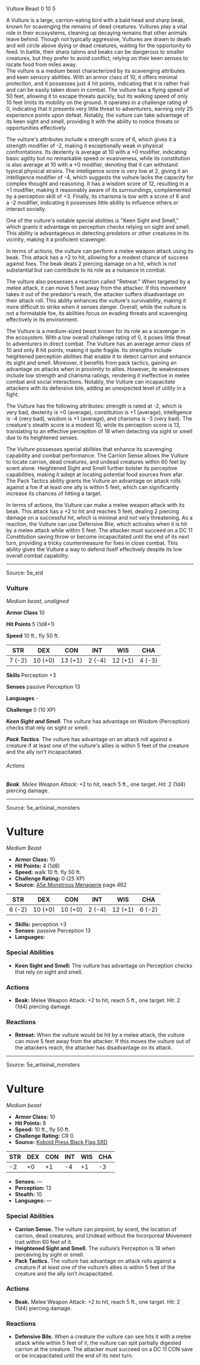 <MonsterName/>Vulture</MonsterName>
<CreatureType/>Beast</CreatureType>
<CR/>0</CR>
<AC/>10</AC>
<HP/>5</HP>
<summary>A Vulture is a large, carrion-eating bird with a bald head and sharp beak, known for scavenging the remains of dead creatures. Vultures play a vital role in their ecosystems, cleaning up decaying remains that other animals leave behind. Though not typically aggressive, Vultures are drawn to death and will circle above dying or dead creatures, waiting for the opportunity to feed. In battle, their sharp talons and beaks can be dangerous to smaller creatures, but they prefer to avoid conflict, relying on their keen senses to locate food from miles away.</summary>

<summary>The vulture is a medium beast characterized by its scavenging attributes and keen sensory abilities. With an armor class of 10, it offers minimal protection, and it possesses just 4 hit points, indicating that it is rather frail and can be easily taken down in combat. The vulture has a flying speed of 50 feet, allowing it to escape threats quickly, but its walking speed of only 10 feet limits its mobility on the ground. It operates in a challenge rating of 0, indicating that it presents very little threat to adventurers, earning only 25 experience points upon defeat. Notably, the vulture can take advantage of its keen sight and smell, providing it with the ability to notice threats or opportunities effectively.</summary>

<detail>

The vulture's attributes include a strength score of 6, which gives it a strength modifier of -2, making it exceptionally weak in physical confrontations. Its dexterity is average at 10 with a +0 modifier, indicating basic agility but no remarkable speed or evasiveness, while its constitution is also average at 10 with a +0 modifier, denoting that it can withstand typical physical strains. The intelligence score is very low at 2, giving it an intelligence modifier of -4, which suggests the vulture lacks the capacity for complex thought and reasoning. It has a wisdom score of 12, resulting in a +1 modifier, making it reasonably aware of its surroundings, complemented by a perception skill of +3. Finally, its charisma is low with a score of 6 and a -2 modifier, indicating it possesses little ability to influence others or interact socially.

One of the vulture's notable special abilities is "Keen Sight and Smell," which grants it advantage on perception checks relying on sight and smell. This ability is advantageous in detecting predators or other creatures in its vicinity, making it a proficient scavenger.

In terms of actions, the vulture can perform a melee weapon attack using its beak. This attack has a +2 to hit, allowing for a modest chance of success against foes. The beak deals 2 piercing damage on a hit, which is not substantial but can contribute to its role as a nuisance in combat.

The vulture also possesses a reaction called "Retreat." When targeted by a melee attack, it can move 5 feet away from the attacker. If this movement takes it out of the predator's reach, the attacker suffers disadvantage on their attack roll. This ability enhances the vulture's survivability, making it more difficult to strike when it senses danger. Overall, while the vulture is not a formidable foe, its abilities focus on evading threats and scavenging effectively in its environment.

The Vulture is a medium-sized beast known for its role as a scavenger in the ecosystem. With a low overall challenge rating of 0, it poses little threat to adventurers in direct combat. The Vulture has an average armor class of 10 and only 8 hit points, making it quite fragile. Its strengths include heightened perception abilities that enable it to detect carrion and enhance its sight and smell. Moreover, it benefits from pack tactics, gaining an advantage on attacks when in proximity to allies. However, its weaknesses include low strength and charisma ratings, rendering it ineffective in melee combat and social interactions. Notably, the Vulture can incapacitate attackers with its defensive bile, adding an unexpected level of utility in a fight.

The Vulture has the following attributes: strength is rated at -2, which is very bad, dexterity is +0 (average), constitution is +1 (average), intelligence is -4 (very bad), wisdom is +1 (average), and charisma is -3 (very bad). The creature's stealth score is a modest 10, while its perception score is 13, translating to an effective perception of 18 when detecting via sight or smell due to its heightened senses.

The Vulture possesses special abilities that enhance its scavenging capability and combat performance. The Carrion Sense allows the Vulture to locate carrion, dead creatures, and undead creatures within 60 feet by scent alone. Heightened Sight and Smell further bolster its perceptive capabilities, making it adept at locating potential food sources from afar. The Pack Tactics ability grants the Vulture an advantage on attack rolls against a foe if at least one ally is within 5 feet, which can significantly increase its chances of hitting a target.

In terms of actions, the Vulture can make a melee weapon attack with its beak. This attack has a +2 to hit and reaches 5 feet, dealing 2 piercing damage on a successful hit, which is minimal and not very threatening. As a reaction, the Vulture can use Defensive Bile, which activates when it is hit by a melee attack while within 5 feet. The attacker must succeed on a DC 11 Constitution saving throw or become incapacitated until the end of its next turn, providing a tricky countermeasure for foes in close combat. This ability gives the Vulture a way to defend itself effectively despite its low overall combat capability.</detail>



---

Source: 5e_srd

### Vulture

*Medium beast, unaligned*

**Armor Class** 10

**Hit Points** 5 (1d8+1)

**Speed** 10 ft., fly 50 ft.

| STR    | DEX     | CON     | INT    | WIS     | CHA    |
|--------|---------|---------|--------|---------|--------|
| 7 (-2) | 10 (+0) | 13 (+1) | 2 (-4) | 12 (+1) | 4 (-3) |

**Skills** Perception +3

**Senses** passive Perception 13

**Languages** -

**Challenge** 0 (10 XP)

***Keen Sight and Smell***. The vulture has advantage on Wisdom (Perception) checks that rely on sight or smell.

***Pack Tactics***. The vulture has advantage on an attack roll against a creature if at least one of the vulture's allies is within 5 feet of the creature and the ally isn't incapacitated.

###### Actions

***Beak***. *Melee Weapon Attack:* +2 to hit, reach 5 ft., one target. *Hit:* 2 (1d4) piercing damage.



---

Source: 5e_artisinal_monsters

# Vulture

*Medium* *Beast*

- **Armor Class:** 10
- **Hit Points:** 4 (1d8)
- **Speed:** walk 10 ft. fly 50 ft.
- **Challenge Rating:** 0 (25 XP)
- **Source:** [A5e Monstrous Menagerie](https://enpublishingrpg.com/products/level-up-monstrous-menagerie-a5e) page 462

| STR | DEX | CON | INT | WIS | CHA |
| --- | --- | --- | --- | --- | --- |
| 6 (-2) | 10 (+0) | 10 (+0) | 2 (-4) | 12 (+1) | 6 (-2) |

- **Skills:** perception +3
- **Senses:** passive Perception 13
- **Languages:** 

### Special Abilities

- **Keen Sight and Smell:** The vulture has advantage on Perception checks that rely on sight and smell.

### Actions

- **Beak:** Melee Weapon Attack: +2 to hit, reach 5 ft., one target. Hit: 2 (1d4) piercing damage.

### Reactions

- **Retreat:** When the vulture would be hit by a melee attack, the vulture can move 5 feet away from the attacker. If this moves the vulture out of the attackers reach, the attacker has disadvantage on its attack.






---

Source: 5e_artisinal_monsters

# Vulture

*Medium beast*

- **Armor Class:** 10
- **Hit Points:** 8
- **Speed:** 10 ft., fly 50 ft.
- **Challenge Rating:** CR 0
- **Source:** [Kobold Press Black Flag SRD](https://koboldpress.com/black-flag-roleplaying/)

| STR | DEX | CON | INT | WIS | CHA |
| --- | --- | --- | --- | --- | --- |
| -2 | +0 | +1 | -4 | +1 | -3 |

- **Senses:** —
- **Perception:** 13
- **Stealth:** 10
- **Languages:** —

### Special Abilities

- **Carrion Sense.** The vulture can pinpoint, by scent, the location of carrion, dead creatures, and Undead without the Incorporeal Movement trait within 60 feet of it.
- **Heightened Sight and Smell.** The vulture’s Perception is 18 when perceiving by sight or smell.
- **Pack Tactics.** The vulture has advantage on attack rolls against a creature if at least one of the vulture’s allies is within 5 feet of the creature and the ally isn’t incapacitated.

### Actions

- **Beak.** Melee Weapon Attack: +2 to hit, reach 5 ft., one target. Hit: 2 (1d4) piercing damage.

### Reactions

- **Defensive Bile.** When a creature the vulture can see hits it with a melee attack while within 5 feet of it, the vulture can spit partially digested carrion at the creature. The attacker must succeed on a DC 11 CON save or be incapacitated until the end of its next turn.



